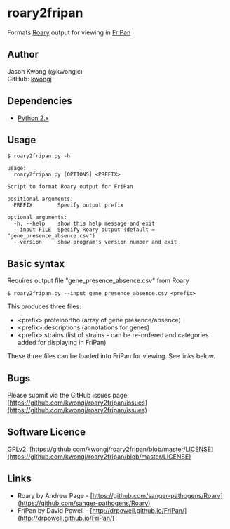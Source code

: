 # roary2fripan
Formats [Roary](https://github.com/sanger-pathogens/Roary) output for viewing in [FriPan](http://drpowell.github.io/FriPan/)

## Author
Jason Kwong (@kwongjc)  
GitHub: [kwongj](https://github.com/kwongj)  

## Dependencies
* [Python 2.x](https://www.python.org/downloads/)

## Usage
`$ roary2fripan.py -h`  
```
usage: 
  roary2fripan.py [OPTIONS] <PREFIX>

Script to format Roary output for FriPan

positional arguments:
  PREFIX        Specify output prefix

optional arguments:
  -h, --help    show this help message and exit
  --input FILE  Specify Roary output (default = "gene_presence_absence.csv")
  --version     show program's version number and exit
```

## Basic syntax
Requires output file "gene_presence_absence.csv" from Roary

    $ roary2fripan.py --input gene_presence_absence.csv <prefix>

This produces three files:
* \<prefix\>.proteinortho (array of gene presence/absence)
* \<prefix\>.descriptions (annotations for genes)
* \<prefix\>.strains (list of strains - can be re-ordered and categories added for displaying in FriPan)

These three files can be loaded into FriPan for viewing. See links below.

## Bugs
Please submit via the GitHub issues page: [https://github.com/kwongj/roary2fripan/issues](https://github.com/kwongj/roary2fripan/issues)  

## Software Licence
GPLv2: [https://github.com/kwongj/roary2fripan/blob/master/LICENSE](https://github.com/kwongj/roary2fripan/blob/master/LICENSE)

## Links
* Roary by Andrew Page - [https://github.com/sanger-pathogens/Roary](https://github.com/sanger-pathogens/Roary)
* FriPan by David Powell - [http://drpowell.github.io/FriPan/](http://drpowell.github.io/FriPan/)
